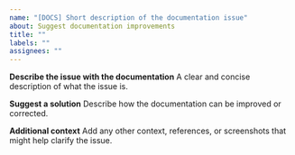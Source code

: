 ```yaml
---
name: "[DOCS] Short description of the documentation issue"
about: Suggest documentation improvements
title: ""
labels: ""
assignees: ""
---
```


**Describe the issue with the documentation**
A clear and concise description of what the issue is.

**Suggest a solution**
Describe how the documentation can be improved or corrected.

**Additional context**
Add any other context, references, or screenshots that might help clarify the issue.
